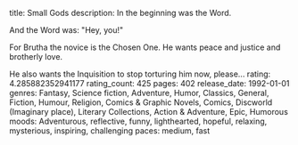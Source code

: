 title: Small Gods
description: In the beginning was the Word.

And the Word was: "Hey, you!"

For Brutha the novice is the Chosen One. He wants peace and justice and brotherly love.

He also wants the Inquisition to stop torturing him now, please...
rating: 4.285882352941177
rating_count: 425
pages: 402
release_date: 1992-01-01
genres: Fantasy, Science fiction, Adventure, Humor, Classics, General, Fiction, Humour, Religion, Comics & Graphic Novels, Comics, Discworld (Imaginary place), Literary Collections, Action & Adventure, Epic, Humorous
moods: Adventurous, reflective, funny, lighthearted, hopeful, relaxing, mysterious, inspiring, challenging
paces: medium, fast